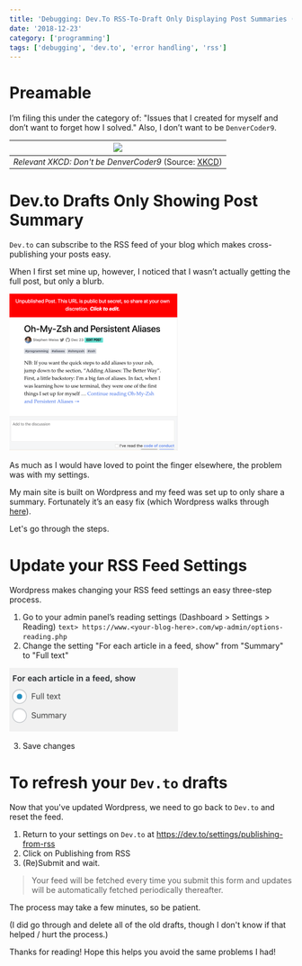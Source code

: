 ```yaml
---
title: 'Debugging: Dev.To RSS-To-Draft Only Displaying Post Summaries (Wordpress Solution)'
date: '2018-12-23'
category: ['programming']
tags: ['debugging', 'dev.to', 'error handling', 'rss']
---
```


# Preamable

I’m filing this under the category of: "Issues that I created for myself and don’t want to forget how I solved." Also, I don’t want to be `DenverCoder9`.

|          ![](https://imgs.xkcd.com/comics/wisdom_of_the_ancients.png)          |
| :----------------------------------------------------------------------------: |
| _Relevant XKCD: Don't be DenverCoder9_ (Source: [XKCD](https://xkcd.com/979/)) |

# Dev.to Drafts Only Showing Post Summary

`Dev.to` can subscribe to the RSS feed of your blog which makes cross-publishing your posts easy.

When I first set mine up, however, I noticed that I wasn’t actually getting the full post, but only a blurb.

![](./devto-screengrab.png)

As much as I would have loved to point the finger elsewhere, the problem was with my settings.

My main site is built on Wordpress and my feed was set up to only share a summary. Fortunately it’s an easy fix (which Wordpress walks through [here](https://en.support.wordpress.com/settings/reading-settings/)).

Let's go through the steps.

# Update your RSS Feed Settings

Wordpress makes changing your RSS feed settings an easy three-step process.

1. Go to your admin panel’s reading settings (Dashboard > Settings > Reading) `text> https://www.<your-blog-here>.com/wp-admin/options-reading.php`
2. Change the setting "For each article in a feed, show" from "Summary" to "Full text"

![Wordpress RSS Feed Settings](./wordpress-settings.png)

3. Save changes

# To refresh your `Dev.to` drafts

Now that you've updated Wordpress, we need to go back to `Dev.to` and reset the feed.

1. Return to your settings on `Dev.to` at https://dev.to/settings/publishing-from-rss
2. Click on Publishing from RSS
3. (Re)Submit and wait.

> Your feed will be fetched every time you submit this form and updates will be automatically fetched periodically thereafter.

The process may take a few minutes, so be patient.

(I did go through and delete all of the old drafts, though I don't know if that helped / hurt the process.)

Thanks for reading! Hope this helps you avoid the same problems I had!
